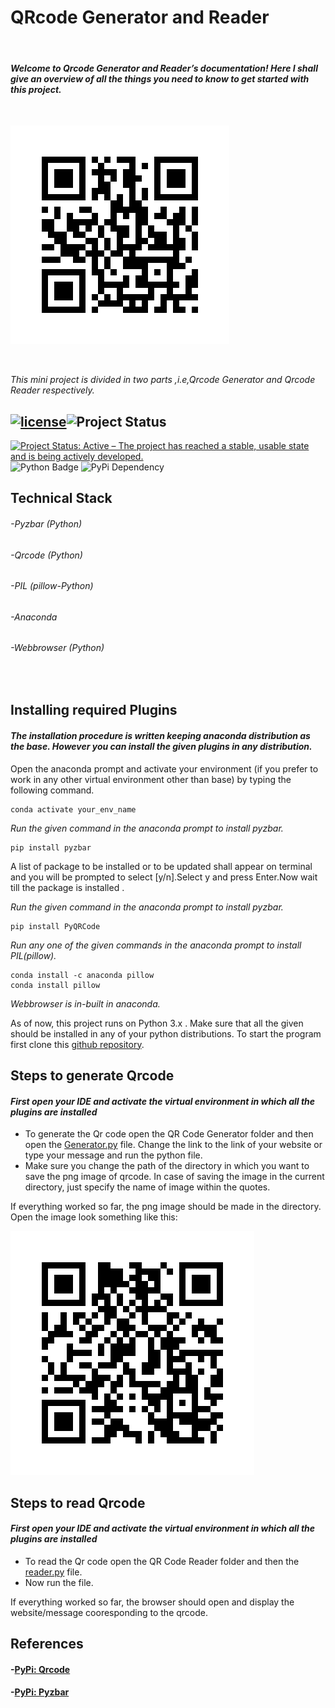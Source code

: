 # QRcode Generator and Reader
&nbsp;

#### *Welcome to Qrcode Generator and Reader’s documentation! Here I shall give an overview of all the things you need to know to get started with this project.*
&nbsp;

![](images/hii.png)
&nbsp;

&nbsp;

*This mini project is divided in two parts ,i.e,Qrcode Generator and Qrcode Reader respectively.*
&nbsp;

## [![license](https://img.shields.io/github/license/DAVFoundation/captain-n3m0.svg?style=flat-square)](https://github.com/kritika-srivastava/Random-Password-Generator/blob/master/LICENSE)![Project Status](https://img.shields.io/badge/Project-Completed-orange)
[![Project Status: Active – The project has reached a stable, usable state and is being actively developed.](https://www.repostatus.org/badges/latest/active.svg)](https://www.repostatus.org/#active)
![Python Badge](https://img.shields.io/badge/Python-3.5%7C3.6%7C3.7-success)
![PyPi Dependency](https://img.shields.io/badge/PyPi-pyzbar-critical)

## Technical Stack
###### -Pyzbar (Python)
###### -Qrcode (Python)
###### -PIL (pillow-Python)
###### -Anaconda
###### -Webbrowser (Python)

&nbsp;


## Installing required Plugins
#### *The installation procedure is written keeping anaconda distribution as the base. However you can install the given plugins in any distribution.*
Open the anaconda prompt and activate your environment (if you prefer to work in any other virtual environment other than base) by typing the following command.
``` 
conda activate your_env_name  
```

*Run the given command in the anaconda prompt to install pyzbar.*
``` 
pip install pyzbar  
```
A list of package to be installed or to be updated shall appear on terminal and you will be prompted to select [y/n].Select y and press Enter.Now wait till the package is installed .
&nbsp;

*Run the given command in the anaconda prompt to install pyzbar.*
``` 
pip install PyQRCode  
```
*Run any one of the given commands in the anaconda prompt to install PIL(pillow).*
``` 
conda install -c anaconda pillow 
conda install pillow 
```
*Webbrowser is in-built in anaconda.*
&nbsp;

As of now, this project runs on Python 3.x . Make sure that all the given should be installed in any of your python distributions. To start the program first clone this [github repository](https://github.com/kritika-srivastava/QR-Code).
&nbsp;

## Steps to generate Qrcode
#### *First open your IDE and activate the virtual environment in which all the plugins are installed*
- To generate the Qr code open the QR Code Generator folder and then open the [Generator.py](https://github.com/kritika-srivastava/QR-Code/blob/master/QR%20Code%20Generator/Generator.py) file. Change the link to the link of your website or type your message and run the python file.
- Make sure you change the path of the directory in which you want to save the png image of qrcode. In case of saving the image in the current directory, just specify the name of image within the quotes.
&nbsp;

If everything worked so far, the png image should be made in the directory. Open the image  look something like this:
&nbsp;

<img src="images/profile_qr.png">
&nbsp;

## Steps to read Qrcode
#### *First open your IDE and activate the virtual environment in which all the plugins are installed*
- To read the Qr code open the QR Code Reader folder and then the [reader.py](https://github.com/kritika-srivastava/QR-Code/blob/master/QR%20Code%20Reader/reader.py) file.
- Now run the file.
  &nbsp;

If everything worked so far, the browser should open and display the website/message cooresponding to the qrcode.
&nbsp;


        
## References
#### -[PyPi: Qrcode ](https://pypi.org/project/qrcode/)
#### -[PyPi: Pyzbar](https://pypi.org/project/pyzbar/)


